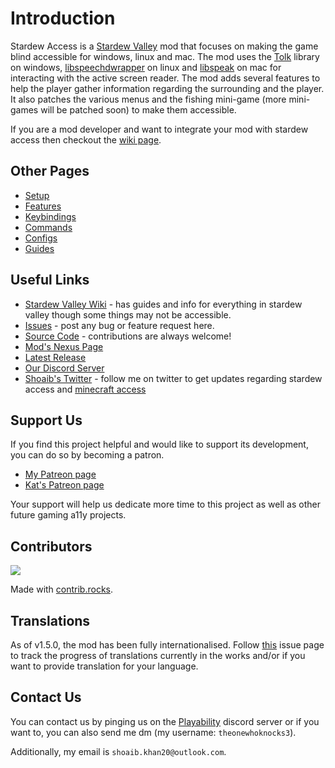 # Introduction

Stardew Access is a [Stardew Valley](https://stardewvalley.net/) mod that focuses on making the game blind accessible for windows, linux and mac.
The mod uses the [Tolk](https://github.com/ndarilek/tolk) library on windows, [libspeechdwrapper](https://github.com/khanshoaib3/libspeechdwrapper) on linux and [libspeak](https://github.com/Flameborn/libspeak) on mac for interacting with the active screen reader.
The mod adds several features to help the player gather information regarding the surrounding and the player.
It also patches the various menus and the fishing mini-game (more mini-games will be patched soon) to make them accessible.

If you are a mod developer and want to integrate your mod with stardew access then checkout the [wiki page](https://github.com/khanshoaib3/stardew-access/wiki).

## Other Pages

- [Setup](setup.md)
- [Features](features.md)
- [Keybindings](keybindings.md)
- [Commands](commands.md)
- [Configs](config.md)
- [Guides](https://github.com/khanshoaib3/stardew-access/tree/master/docs/guides.md)

## Useful Links

- [Stardew Valley Wiki](https://stardewvalleywiki.com/Stardew_Valley_Wiki) - has guides and info for everything in stardew valley though some things may not be accessible.
- [Issues](https://github.com/khanshoaib3/stardew-access/issues) - post any bug or feature request here.
- [Source Code](https://github.com/khanshoaib3/stardew-access) - contributions are always welcome!
- [Mod's Nexus Page](https://www.nexusmods.com/stardewvalley/mods/16205)
- [Latest Release](https://github.com/khanshoaib3/stardew-access/releases/latest)
- [Our Discord Server](https://discord.gg/yQjjsDqWQX)
- [Shoaib's Twitter](https://twitter.com/shoaib_mk0) - follow me on twitter to get updates regarding stardew access and [minecraft access](https://github.com/khanshoaib3/minecraft-access)

## Support Us

If you find this project helpful and would like to support its development, you can do so by becoming a patron.

- [My Patreon page](https://www.patreon.com/shoaibkhan)
- [Kat's Patreon page](https://www.patreon.com/BlindSighted)

Your support will help us dedicate more time to this project as well as other future gaming a11y projects. 

## Contributors

<a href="https://github.com/khanshoaib3/stardew-access/graphs/contributors">
  <img src="https://contrib.rocks/image?repo=khanshoaib3/stardew-access" />
</a>

Made with [contrib.rocks](https://contrib.rocks).

## Translations

As of v1.5.0, the mod has been fully internationalised.
Follow [this](https://github.com/khanshoaib3/stardew-access/issues/182) issue page to track the progress of
translations currently in the works and/or if you want to provide translation for your language.

## Contact Us

You can contact us by pinging us on the [Playability](https://discord.gg/yQjjsDqWQX) discord server
or if you want to, you can also send me dm (my username: `theonewhoknocks3`).

Additionally, my email is `shoaib.khan20@outlook.com`.
